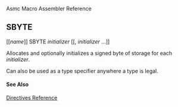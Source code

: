 Asmc Macro Assembler Reference

## SBYTE

[[_name_]] SBYTE _initializer_ [[, _initializer_ ...]]

Allocates and optionally initializes a signed byte of storage for each _initializer_.

Can also be used as a type specifier anywhere a type is legal.

#### See Also

[Directives Reference](readme.md)
